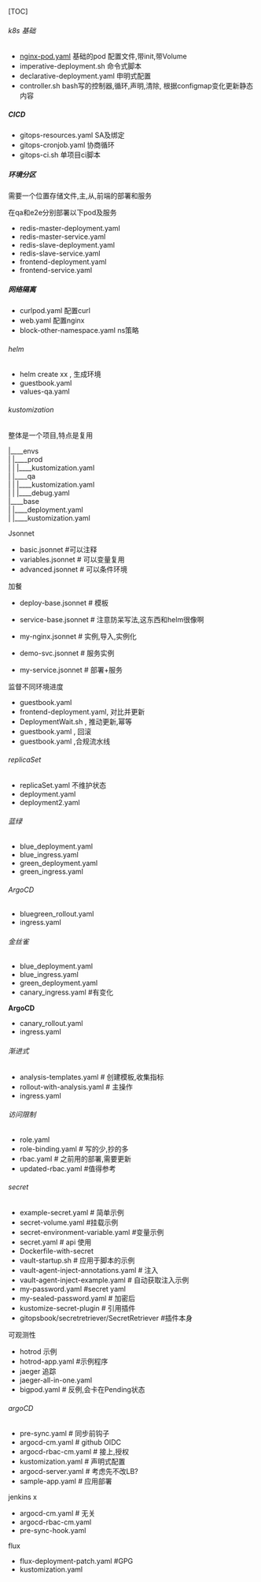 [TOC]

###### k8s 基础

- [nginx-pod.yaml](nginx-pod.yaml) 基础的pod 配置文件,带init,带Volume
- imperative-deployment.sh 命令式脚本
- declarative-deployment.yaml 申明式配置
- controller.sh  bash写的控制器,循环,声明,清除, 根据configmap变化更新静态内容



##### CICD

- gitops-resources.yaml  SA及绑定
- gitops-cronjob.yaml  协商循环
- gitops-ci.sh 单项目ci脚本



##### 环境分区

需要一个位置存储文件,主,从,前端的部署和服务

在qa和e2e分别部署以下pod及服务

- redis-master-deployment.yaml 
- redis-master-service.yaml
- redis-slave-deployment.yaml
- redis-slave-service.yaml
- frontend-deployment.yaml     
- frontend-service.yaml  



##### 网络隔离

- curlpod.yaml  配置curl
- web.yaml  配置nginx
- block-other-namespace.yaml  ns策略



###### helm

- helm create xx , 生成环境
- guestbook.yaml  
- values-qa.yaml



###### kustomization

整体是一个项目,特点是复用

|____envs  
| |____prod  
| | |____kustomization.yaml  
| |____qa  
| | |____kustomization.yaml  
| | |____debug.yaml  
|____base  
| |____deployment.yaml  
| |____kustomization.yaml    



 Jsonnet

- basic.jsonnet   #可以注释
- variables.jsonnet   # 可以变量复用
- advanced.jsonnet  # 可以条件环境

加餐

- deploy-base.jsonnet # 模板

- service-base.jsonnet # 注意防呆写法,这东西和helm很像啊

- my-nginx.jsonnet # 实例,导入,实例化

- demo-svc.jsonnet  # 服务实例

- my-service.jsonnet # 部署+服务

  


监督不同环境进度

- guestbook.yaml  
- frontend-deployment.yaml, 对比并更新
- DeploymentWait.sh , 推动更新,幂等
- guestbook.yaml , 回滚
- guestbook.yaml ,合规流水线



###### replicaSet

- replicaSet.yaml  不维护状态
- deployment.yaml
- deployment2.yaml



###### 蓝绿

- blue_deployment.yaml
- blue_ingress.yaml
- green_deployment.yaml
- green_ingress.yaml  



###### ArgoCD

- bluegreen_rollout.yaml
- ingress.yaml



###### 金丝雀

- blue_deployment.yaml
- blue_ingress.yaml
- green_deployment.yaml
- canary_ingress.yaml #有变化



**ArgoCD**

- canary_rollout.yaml
- ingress.yaml



###### 渐进式

- analysis-templates.yaml # 创建模板,收集指标
- rollout-with-analysis.yaml # 主操作
- ingress.yaml



###### 访问限制

- role.yaml
- role-binding.yaml # 写的少,抄的多
- rbac.yaml  # 之前用的部署,需要更新
- updated-rbac.yaml #值得参考



###### secret

- example-secret.yaml  # 简单示例
- secret-volume.yaml   #挂载示例
- secret-environment-variable.yaml #变量示例
- secret.yaml  # api 使用
- Dockerfile-with-secret  
- vault-startup.sh  # 应用于脚本的示例
- vault-agent-inject-annotations.yaml # 注入
- vault-agent-inject-example.yaml # 自动获取注入示例
- my-password.yaml #secret yaml
- my-sealed-password.yaml # 加密后
- kustomize-secret-plugin # 引用插件
- gitopsbook/secretretriever/SecretRetriever #插件本身



可观测性

- hotrod  示例
- hotrod-app.yaml  #示例程序
- jaeger 追踪
- jaeger-all-in-one.yaml
- bigpod.yaml  # 反例,会卡在Pending状态



###### argoCD

- pre-sync.yaml  # 同步前钩子
- argocd-cm.yaml    # github OIDC 
- argocd-rbac-cm.yaml  # 接上,授权 
- kustomization.yaml  # 声明式配置
- argocd-server.yaml   # 考虑先不改LB?
- sample-app.yaml  # 应用部署



jenkins x

- argocd-cm.yaml      # 无关
- argocd-rbac-cm.yaml 
- pre-sync-hook.yaml



flux

- flux-deployment-patch.yaml  #GPG
- kustomization.yaml